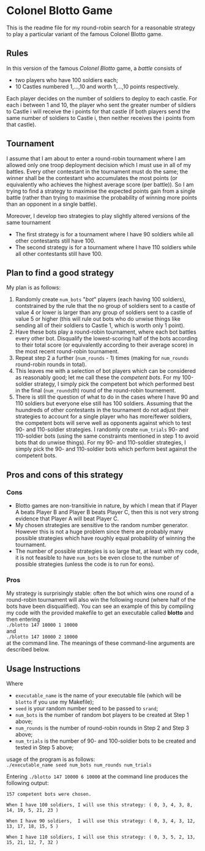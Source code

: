# Colonel Blotto Game

This is the readme file for my round-robin search for a reasonable strategy 
to play a particular variant of the famous Colonel Blotto game.

## Rules 

In this version of the famous *Colonel Blotto* game, a *battle* consists of
* two players who have 100 soldiers each;
* 10 Castles numbered 1,...,10 and worth 1,...,10 points respectively.

Each player decides on the number of soldiers to deploy to each castle. For each 
i between 1 and 10, the player who sent the greater number of sildiers to Castle i
will receive the i points for that castle (if both players send the same number of soldiers to Castle i, then neither receives the i points from that castle).


## Tournament

I assume that I am about to enter a round-robin tournament where I am allowed only one troop deployment decision which I must use in all of my battles. Every other contestant in the tournament must do the same; the winner shall be the contestant who accumulates the most points (or equivalently who achieves the highest average score (per battle)). So I am trying to find a strategy to maximise the expected points gain from a single battle  (rather than trying to maximise the probability of winning more points than an opponent in a single battle).

Moreover, I develop two strategies to play slightly altered versions of the 
same tournament
* The first strategy is for a tournament where I have 90 soldiers while all other contestants still have 100.
* The second strategy is for a tournament where I have 110 soldiers while all other contestants still have 100.

## Plan to find a good strategy

My plan is as follows:

1. Randomly create `num_bots` "*bot*" players (each having 100 soldiers), contstrained by the rule that the no group of soldiers sent to a castle of value 4 or lower is larger than any group of soldiers sent to a castle of value 5 or higher (this will rule out bots who do unwise things like sending all of their soldiers to Castle 1, which is worth only 1 point).
1. Have these bots play a round-robin tournament, where each bot battles every other bot. Disqualify the lowest-scoring half of the bots according to their total score (or equivalently according to their average score) in the most recent round-robin tournament.
1. Repeat step 2 a further (`num_rounds` - 1) times (making for `num_rounds` round-robin rounds in total). 
1. This leaves me with a selection of bot players which can be considered as reasonably good; let me call these the *competent bots*. For my 100-soldier strategy, I simply pick the competent bot which performed best in the final (`num_rounds`th) round of the round-robin tournement.
1. There is still the question of what to do in the cases where I have 90 and 110 soldiers but everyone else still has 100 soldiers. 
Assuming that the huundreds of other contestants in the tournament do not adjust their strategies to account for a single player who has more/fewer soldiers, the competent bots will serve well as opponents against which to test 90- and 110-soldier strategies.
I randomly create `num_trials` 90- and 110-soldier bots (using the same constraints mentioned in step 1 to avoid bots that do unwise things). For my 90- and 110-soldier strategies, I simply pick the 90- and 110-soldier bots which perform best against the competent bots. 

## Pros and cons of this strategy

### Cons
* Blotto games are non-transitivie in nature, by which I mean that if Player A beats Player B and Player B beats Player C, then this is not very strong evidence that Player A will beat Player C. 
* My chosen strategies are sensitive to the random number generator. However this is not a huge problem since there are probably many possible strategies which have roughly equal probability of winning the tournament. 
* The number of possible strategies is so large that, at least with my code, it is not feasible to have `num_bots` be even close to the number of possible strategies (unless the code is to run for eons). 
 
### Pros
My strategy is surprisingly stable: often the bot which wins one round of a round-robin tournament will also win the following round (where half of the bots have been disqualified). You can see an example of this by compiling my code with the provided makefile to get an executable called **blotto** and then entering <br/>
`./blotto 147 10000 1 10000` <br/>
and  <br/>
`./blotto 147 10000 2 10000` <br/>
at the command line. The meanings of these command-line arguments are described below. 

## Usage Instructions

Where
* `executable_name` is the name of your executable file (which will be `blotto` if you use my Makefile);
* `seed` is your random number seed to be passed to `srand`;
* `num_bots` is the number of random bot players to be created at Step 1 above;
* `num_rounds` is the number of round-robin rounds in Step 2 and Step 3 above;
* `num_trials` is the number of 90- and 100-soldier bots to be created and tested in Step 5 above;

usage of the program is as follows: <br/> 
`./executable_name seed num_bots num_rounds num_trials`

Entering `./blotto 147 10000 6 10000` at the command line produces the following output: 

`157 competent bots were chosen.`

`When I have 100 soldiers, I will use this strategy: ( 0, 3, 4, 3, 8, 14, 19, 5, 21, 23 )`

`When I have 90 soldiers,  I will use this strategy: ( 0, 3, 4, 3, 12, 13, 17, 18, 15, 5 )`

`When I have 110 soldiers, I will use this strategy: ( 0, 3, 5, 2, 13, 15, 21, 12, 7, 32 )`


